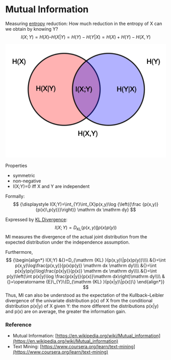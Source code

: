 # Mutual Information

Measuring [entropy](Entropy.md) reduction: How much reduction in the entropy of X can we obtain by knowing Y?
$$
I(X; Y)= H(X) – H(X|Y) = H(Y)-H(Y|X) = H(X) + H(Y) - H(X,Y)
$$
<div align="center">
<img src="resources/mi.png">
</div>

Properties
* symmetric
* non-negative
* I(X;Y)=0 iff X and Y are independent

Formally:
$$
{\displaystyle I(X;Y)=\int_{Y}\int_{X}p(x,y)\log {\left({\frac {p(x,y)}{p(x)\,p(y)}}\right)} \mathrm dx \mathrm dy}
$$

Expressed by [KL Divergence](../machine%20learning/KL%20Divergence.md):
$$I(X;Y)=D_{\mathrm {KL} }(p(x,y)\|p(x)p(y))$$
MI measures the divergence of the actual joint distribution from the expected distribution under the independence assumption.

Furthermore,
$$
{\begin{align*}
I(X;Y)
&{}=D_{\mathrm {KL} }(p(x,y)\|p(x)p(y))\\\\
&{}=\int p(x,y)\log\frac{p(x,y)}{p(x)p(y)} \mathrm dx \mathrm dy\\\\
&{}=\int p(x|y)p(y)\log\frac{p(x|y)}{p(x)} \mathrm dx \mathrm dy\\\\
&{}=\int p(y)\left(\int p(x|y)\log \frac{p(x|y)}{p(x)}\mathrm dx\right)\mathrm dy\\\\
&{}=\operatorname {E}\_{Y}\{D_{\mathrm {KL} }(p(x|y)\|p(x))\}
\end{align*}}
$$
Thus, MI can also be understood as the expectation of the Kullback–Leibler divergence of the univariate distribution p(x) of X from the conditional distribution p(x|y) of X given Y: the more different the distributions p(x|y) and p(x) are on average, the greater the information gain.

### Reference
- Mutual Information: [https://en.wikipedia.org/wiki/Mutual_information](https://en.wikipedia.org/wiki/Mutual_information)
- Text Mining: [https://www.coursera.org/learn/text-mining](https://www.coursera.org/learn/text-mining)
